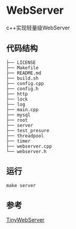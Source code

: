 # WebServer

c++实现轻量级WebServer

## 代码结构

```shell
├── LICENSE
├── Makefile
├── README.md
├── build.sh
├── config.cpp
├── config.h
├── http
├── lock
├── log
├── main.cpp
├── mysql
├── root
├── server
├── test_presure
├── threadpool
├── timer
├── webserver.cpp
└── webserver.h
```

## 运行

```shell
make server
```

## 参考

[TinyWebServer](https://github.com/qinguoyi/TinyWebServer)
